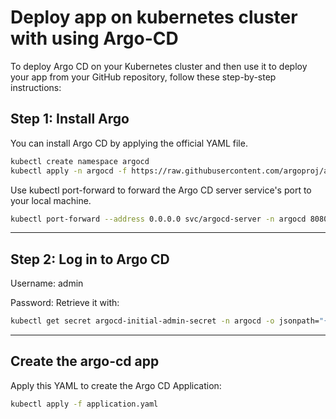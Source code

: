 # Deploy app on kubernetes cluster with using Argo-CD

To deploy Argo CD on your Kubernetes cluster and then use it to deploy your app from your GitHub repository, follow
these step-by-step instructions:

## Step 1: Install Argo

You can install Argo CD by applying the official YAML file.

```bash
kubectl create namespace argocd
kubectl apply -n argocd -f https://raw.githubusercontent.com/argoproj/argo-cd/stable/manifests/install.yaml

```

Use kubectl port-forward to forward the Argo CD server service's port to your local machine.

```bash
kubectl port-forward --address 0.0.0.0 svc/argocd-server -n argocd 8080:443
```

---

## Step 2: Log in to Argo CD

Username: admin

Password: Retrieve it with:

```bash
kubectl get secret argocd-initial-admin-secret -n argocd -o jsonpath="{.data.password}" | base64 -d
``` 

---

## Create the argo-cd app

Apply this YAML to create the Argo CD Application:

```bash
kubectl apply -f application.yaml
``` 
